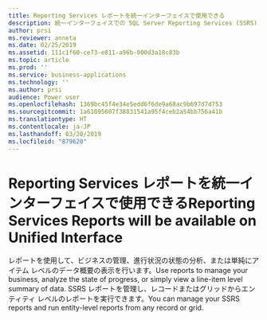 ```yaml
---
title: Reporting Services レポートを統一インターフェイスで使用できる
description: 統一インターフェイスでの SQL Server Reporting Services (SSRS) レポートの管理と実行
author: prsi
ms.reviewer: anneta
ms.date: 02/25/2019
ms.assetid: 111c1f60-ce73-e811-a96b-000d3a18c83b
ms.topic: article
ms.prod: ''
ms.service: business-applications
ms.technology: ''
ms.author: prsi
audience: Power user
ms.openlocfilehash: 1369bc45f4e34e5edd6f6de9a68ac9b697d7d753
ms.sourcegitcommit: 1a61095607f38831541a95f4ceb2a54bb756a41b
ms.translationtype: HT
ms.contentlocale: ja-JP
ms.lasthandoff: 03/20/2019
ms.locfileid: "879620"
---
```

# <a name="reporting-services-reports-will-be-available-on-unified-interface"></a><span data-ttu-id="dfa31-103">Reporting Services レポートを統一インターフェイスで使用できる</span><span class="sxs-lookup"><span data-stu-id="dfa31-103">Reporting Services Reports will be available on Unified Interface</span></span>




<span data-ttu-id="dfa31-104">レポートを使用して、ビジネスの管理、進行状況の状態の分析、または単純にアイテム レベルのデータ概要の表示を行います。</span><span class="sxs-lookup"><span data-stu-id="dfa31-104">Use reports to manage your business, analyze the state of progress, or simply view a line-item level summary of data.</span></span> <span data-ttu-id="dfa31-105">SSRS レポートを管理し、レコードまたはグリッドからエンティティ レベルのレポートを実行できます。</span><span class="sxs-lookup"><span data-stu-id="dfa31-105">You can manage your SSRS reports and run entity-level reports from any record or grid.</span></span>